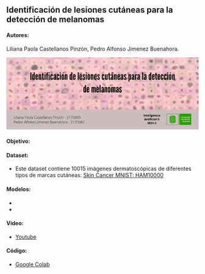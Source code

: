 ## Identificación de lesiones cutáneas para la detección de melanomas

#### Autores:
Liliana Paola Castellanos Pinzón, Pedro Alfonso Jimenez Buenahora.

![Image text](https://github.com/lipaocaspi/Skin_Cancer/blob/main/Banner.png)

#### Objetivo:

#### Dataset:
* Este dataset contiene 10015 imágenes dermatoscópicas de diferentes tipos de marcas cutáneas: [Skin Cancer MNIST: HAM10000](https://www.kaggle.com/kmader/skin-cancer-mnist-ham10000)
#### Modelos:
*
*
#### Video:
* [Youtube](https://www.youtube.com/)
#### Código:
* [Google Colab](https://colab.research.google.com/)
